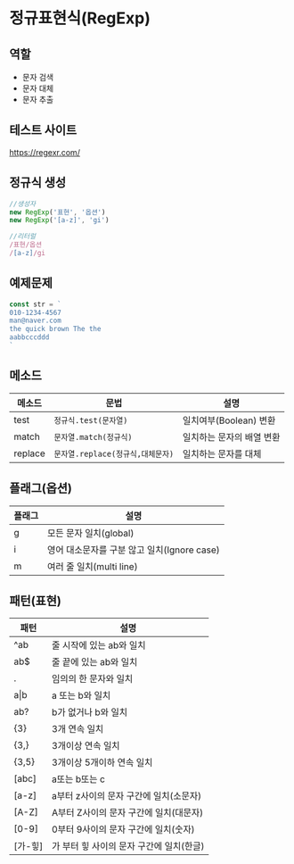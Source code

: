 <!-- 마크다운 -->

# 정규표현식(RegExp)

## 역할

- 문자 검색
- 문자 대체
- 문자 추출

## 테스트 사이트

https://regexr.com/


## 정규식 생성

```js
//생성자
new RegExp('표현', '옵션')
new RegExp('[a-z]', 'gi')

//리터럴
/표현/옵션
/[a-z]/gi
```

## 예제문제
```js
const str = `
010-1234-4567
man@naver.com
the quick brown The the
aabbcccddd
`
```


## 메소드

메소드 | 문법 | 설명
--|--|--
test | `정규식.test(문자열)` | 일치여부(Boolean) 변환
match | `문자열.match(정규식)` | 일치하는 문자의 배열 변환
replace | `문자열.replace(정규식,대체문자)` | 일치하는 문자를 대체


## 플래그(옵션)

플래그 | 설명
--|--
g | 모든 문자 일치(global)
i | 영어 대소문자를 구분 않고 일치(Ignore case)
m | 여러 줄 일치(multi line)

## 패턴(표현)
패턴 | 설명
--|--
^ab | 줄 시작에 있는 ab와 일치
ab$ | 줄 끝에 있는 ab와 일치
. | 임의의 한 문자와 일치
a&verbar;b | a 또는 b와 일치
ab? | b가 없거나 b와 일치
{3} | 3개 연속 일치
{3,} | 3개이상 연속 일치
{3,5} | 3개이상 5개이하 연속 일치
[abc] | a또는 b또는 c
[a-z] | a부터 z사이의 문자 구간에 일치(소문자)
[A-Z] | A부터 Z사이의 문자 구간에 일치(대문자)
[0-9] | 0부터 9사이의 문자 구간에 일치(숫자)
[가-힣] | 가 부터 힣 사이의 문자 구간에 일치(한글)